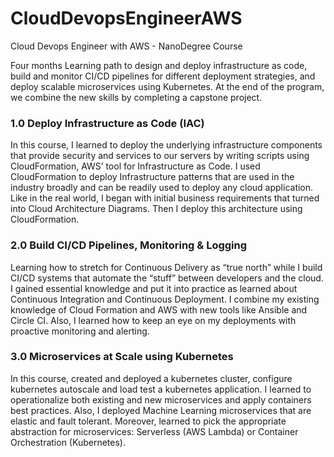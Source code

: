 # CloudDevopsEngineerAWS
Cloud Devops Engineer with AWS - NanoDegree Course

Four months Learning path to design and deploy infrastructure as code, build and monitor CI/CD pipelines for different deployment strategies, and deploy scalable microservices using Kubernetes. At the end of the program, we combine the new skills by completing a capstone project.

### 1.0 Deploy Infrastructure as Code (IAC)

In this course, I learned to deploy the underlying infrastructure components that provide security and services to our servers by writing scripts using CloudFormation, AWS’ tool for Infrastructure as Code. I used CloudFormation to deploy Infrastructure patterns that are used in the industry broadly and can be readily used to deploy any cloud application. Like in the real world, I began with initial business requirements that turned into Cloud Architecture Diagrams. Then I deploy this architecture using CloudFormation. 

### 2.0 Build CI/CD Pipelines, Monitoring & Logging

Learning how to stretch for Continuous Delivery as “true north” while I build CI/CD systems that automate the “stuff” between developers and the cloud. I gained essential knowledge and put it into practice as learned about Continuous Integration and Continuous Deployment. I combine my existing knowledge of Cloud Formation and AWS with new tools like Ansible and Circle CI. Also, I learned how to keep an eye on my deployments with proactive monitoring and alerting.

### 3.0 Microservices at Scale using Kubernetes

In this course, created and deployed a kubernetes cluster, configure kubernetes autoscale and load test a kubernetes application. I learned to operationalize both existing and new microservices and apply containers best practices. Also, I deployed Machine Learning microservices that are elastic and fault tolerant. Moreover, learned to pick the appropriate abstraction for microservices: Serverless (AWS Lambda) or Container Orchestration (Kubernetes). 
